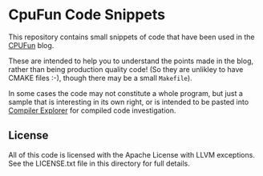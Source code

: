 # CpuFun Code Snippets
This repository contains small snippets of code that have been used in the [CPUFun](https://cpufun.substack.com) blog.

These are intended to help you to understand the points made in the blog, rather than being production quality code! (So they are unlikley to have CMAKE files :-), though there may be a small `Makefile`).

In some cases the code may not constitute a whole program, but just a sample that is interesting in its own right, or is intended to be pasted into [Compiler Explorer](https://godbolt.org/) for compiled code investigation.

## License
All of this code is licensed with the Apache License with LLVM exceptions.
See the LICENSE.txt file in this directory for full details.